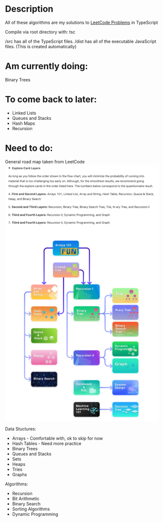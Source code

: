 # Description
All of these algorithms are my solutions to [LeetCode Problems](https://leetcode.com/explore/) in TypeScript

Compile via root directory with: tsc

/src has all of the TypeScript files.
/dist has all of the executable JavaScript files. (This is created automatically)

# Am currently doing:
Binary Trees

# To come back to later:
* Linked Lists
* Queues and Stacks
* Hash Maps
* Recursion

# Need to do:
General road map taken from LeetCode
![Road Map by Leetcode in the Beginner's Guide](/images/AlgorithmLeetCodeTopics.png)

Data Stuctures:
* Arrays - Comfortable with, ok to skip for now
* Hash Tables - Need more practice
* Binary Trees
* Queues and Stacks
* Sets
* Heaps
* Tries
* Graphs

Algorithms:
* Recursion
* Bit Arithmetic
* Binary Search
* Sorting Algorithms
* Dynamic Programming
